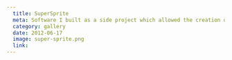 ```yaml
---
  title: SuperSprite  
  meta: Software I built as a side project which allowed the creation of pixel art animations using frame animation.
  category: gallery
  date: 2012-06-17
  image: super-sprite.png
  link:
---
```

